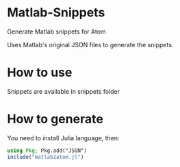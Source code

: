 # Matlab-Snippets
Generate Matlab snippets for Atom

Uses Matlab's original JSON files to generate the snippets.

# How to use
Snippets are available in snippets folder

# How to generate
You need to install Julia language, then:
```julia
using Pkg; Pkg.add("JSON")
include("matlab2atom.jl")
```
